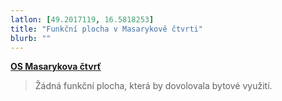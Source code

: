 ```yaml
---
latlon: [49.2017119, 16.5818253]
title: "Funkční plocha v Masarykově čtvrti"
blurb: ""
---
```


**[OS Masarykova čtvrť](https://osmc.webnode.cz/)**

> Žádná funkční plocha, která by dovolovala bytové využití.
